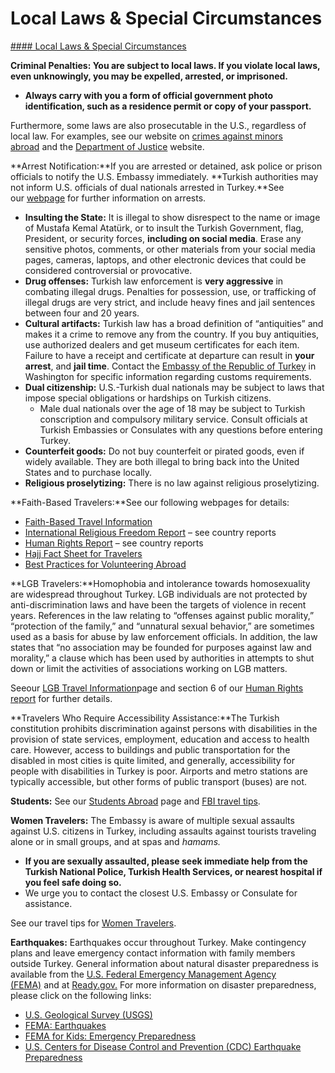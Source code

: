 # Local Laws & Special Circumstances

[#### Local Laws & Special Circumstances](javascript:void(0); "Local Laws & Special Circumstances")

**Criminal Penalties: You are subject to local laws. If you violate local laws, even unknowingly, you may be expelled, arrested, or imprisoned.**

* **Always carry with you a form of official government photo identification, such as a residence permit or copy of your passport.**

Furthermore, some laws are also prosecutable in the U.S., regardless of local law. For examples, see our website on [crimes against minors abroad](http://travel.state.gov/content/passports/en/emergencies/arrest/criminalpenalties.html) and the [Department of Justice](https://www.justice.gov/criminal-ceos/citizens-guide-us-federal-law-extraterritorial-sexual-exploitation-children) website.

**Arrest Notification:**If you are arrested or detained, ask police or prison officials to notify the U.S. Embassy immediately. **Turkish authorities may not inform U.S. officials of dual nationals arrested in Turkey.**See our [webpage](http://travel.state.gov/content/passports/english/emergencies/arrest.html) for further information on arrests.

* **Insulting the State:** It is illegal to show disrespect to the name or image of Mustafa Kemal Atatürk, or to insult the Turkish Government, flag, President, or security forces, **including on social media**. Erase any sensitive photos, comments, or other materials from your social media pages, cameras, laptops, and other electronic devices that could be considered controversial or provocative.
* **Drug offenses:** Turkish law enforcement is **very aggressive** in combating illegal drugs. Penalties for possession, use, or trafficking of illegal drugs are very strict, and include heavy fines and jail sentences between four and 20 years.
* **Cultural artifacts:** Turkish law has a broad definition of “antiquities” and makes it a crime to remove any from the country. If you buy antiquities, use authorized dealers and get museum certificates for each item. Failure to have a receipt and certificate at departure can result in **your arrest**, and **jail time**. Contact the [Embassy of the Republic of Turkey](http://vasington.be.mfa.gov.tr/Mission) in Washington for specific information regarding customs requirements.
* **Dual citizenship:** U.S.-Turkish dual nationals may be subject to laws that impose special obligations or hardships on Turkish citizens.
  + Male dual nationals over the age of 18 may be subject to Turkish conscription and compulsory military service. Consult officials at Turkish Embassies or Consulates with any questions before entering Turkey.
* **Counterfeit goods:** Do not buy counterfeit or pirated goods, even if widely available. They are both illegal to bring back into the United States and to purchase locally.
* **Religious proselytizing:** There is no law against religious proselytizing.

**Faith-Based Travelers:**See our following webpages for details:

* [Faith-Based Travel Information](https://travel.state.gov/content/passports/en/go/faith-based-travel.html)
* [International Religious Freedom Report](https://www.state.gov/reports/2017-report-on-international-religious-freedom/) – see country reports
* [Human Rights Report](https://www.state.gov/reports/2018-country-reports-on-human-rights-practices/) – see country reports
* [Hajj Fact Sheet for Travelers](http://travel.state.gov/content/passports/en/go/Hajj.html)
* [Best Practices for Volunteering Abroad](https://travel.state.gov/content/passports/en/go/volunteer.html)

**LGB Travelers:**Homophobia and intolerance towards homosexuality are widespread throughout Turkey. LGB individuals are not protected by anti-discrimination laws and have been the targets of violence in recent years. References in the law relating to “offenses against public morality,” “protection of the family,” and “unnatural sexual behavior,” are sometimes used as a basis for abuse by law enforcement officials. In addition, the law states that “no association may be founded for purposes against law and morality,” a clause which has been used by authorities in attempts to shut down or limit the activities of associations working on LGB matters.

Seeour [LGB Travel Information](http://travel.state.gov/content/passports/english/go/lgbt.html)page and section 6 of our [Human Rights report](https://www.state.gov/reports/2018-country-reports-on-human-rights-practices/) for further details.

**Travelers Who Require Accessibility Assistance:**The Turkish constitution prohibits discrimination against persons with disabilities in the provision of state services, employment, education and access to health care. However, access to buildings and public transportation for the disabled in most cities is quite limited, and generally, accessibility for people with disabilities in Turkey is poor. Airports and metro stations are typically accessible, but other forms of public transport (buses) are not.

**Students:** See our [Students Abroad](http://travel.state.gov/content/studentsabroad/en.html) page and [FBI travel tips](https://www.fbi.gov/file-repository/student-travel-brochure-pdf.pdf/view).

**Women Travelers:** The Embassy is aware of multiple sexual assaults against U.S. citizens in Turkey, including assaults against tourists traveling alone or in small groups, and at spas and *hamams.*

* **If you are sexually assaulted, please seek immediate help from the Turkish National Police, Turkish Health Services, or nearest hospital if you feel safe doing so.**
* We urge you to contact the closest U.S. Embassy or Consulate for assistance.

See our travel tips for [Women Travelers](http://travel.state.gov/content/passports/english/go/Women.html).

**Earthquakes:** Earthquakes occur throughout Turkey. Make contingency plans and leave emergency contact information with family members outside Turkey. General information about natural disaster preparedness is available from the [U.S. Federal Emergency Management Agency (FEMA)](https://www.fema.gov/) and at [Ready.gov.](https://www.ready.gov/) For more information on disaster preparedness, please click on the following links:

* [U.S. Geological Survey (USGS)](https://www.usgs.gov/)
* [FEMA: Earthquakes](https://www.fema.gov/earthquake)
* [FEMA for Kids: Emergency Preparedness](https://www.fema.gov/blog/fema-kids)
* [U.S. Centers for Disease Control and Prevention (CDC) Earthquake Preparedness](https://www.cdc.gov/disasters/earthquakes/index.html)